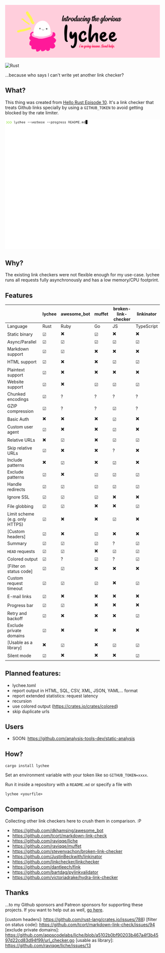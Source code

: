 ![lychee](assets/banner.png)

![Rust](https://github.com/hello-rust/lychee/workflows/Rust/badge.svg)

...because who says I can't write yet another link checker?

## What?

This thing was created from [Hello Rust Episode
10](https://hello-rust.show/10/). It's a link checker that treats Github links
specially by using a `GITHUB_TOKEN` to avoid getting blocked by the rate
limiter.

![Lychee demo](./assets/lychee.gif)

## Why?

The existing link checkers were not flexible enough for my use-case. lychee
runs all requests fully asynchronously and has a low memory/CPU footprint.

## Features

|                                | lychee | awesome_bot | muffet | broken-link-checker | linkinator |
| ------------------------------ | ------ | ----------- | ------ | ------------------- | ---------- |
| Language                       | Rust   | Ruby        | Go     | JS                  | TypeScript |
| Static binary                  | ☑      | ✖️          | ☑      | ✖️                  | ✖️         |
| Async/Parallel                 | ☑      | ☑           | ☑      | ☑                   | ☑          |
| Markdown support               | ☑      | ☑           | ✖️     | ✖️                  | ✖️         |
| HTML support                   | ☑      | ✖️          | ✖️     | ☑                   | ☑          |
| Plaintext support              | ☑      | ✖️          | ✖️     | ✖️                  | ✖️         |
| Website support                | ☑      | ✖️          | ☑      | ☑                   | ☑          |
| Chunked encodings              | ☑      | ?           | ?      | ?                   | ?          |
| GZIP compression               | ☑      | ?           | ?      | ☑                   | ?          |
| Basic Auth                     | ✖️     | ✖️          | ✖️     | ☑                   | ✖️         |
| Custom user agent              | ☑      | ✖️          | ✖️     | ☑                   | ✖️         |
| Relative URLs                  | ✖️     | ☑           | ✖️     | ☑                   | ☑          |
| Skip relative URLs             | ☑      | ✖️          | ✖️     | ?                   | ✖️         |
| Include patterns               | ✖️     | ☑           | ✖️     | ☑                   | ✖️         |
| Exclude patterns               | ☑      | ✖️          | ☑      | ☑                   | ☑          |
| Handle redirects               | ☑      | ☑           | ☑      | ☑                   | ☑          |
| Ignore SSL                     | ☑      | ☑           | ☑      | ✖️                  | ✖️         |
| File globbing                  | ☑      | ☑           | ✖️     | ✖️                  | ☑          |
| Limit scheme (e.g. only HTTPS) | ☑      | ✖️          | ✖️     | ☑                   | ✖️         |
| [Custom headers]               | ☑      | ✖️          | ☑      | ✖️                  | ✖️         |
| Summary                        | ☑      | ☑           | ☑      | ?                   | ☑          |
| `HEAD` requests                | ☑      | ☑           | ✖️     | ☑                   | ☑          |
| Colored output                 | ☑      | ?           | ☑      | ?                   | ☑          |
| [Filter on status code]        | ☑      | ☑           | ✖️     | ✖️                  | ✖️         |
| Custom request timeout         | ☑      | ☑           | ☑      | ✖️                  | ☑          |
| E-mail links                   | ☑      | ✖️          | ✖️     | ✖️                  | ✖️         |
| Progress bar                   | ☑      | ☑           | ✖️     | ✖️                  | ✖️         |
| Retry and backoff              | ☑      | ✖️          | ✖️     | ✖️                  | ☑          |
| Exclude private domains        | ☑      | ✖️          | ✖️     | ✖️                  | ✖️         |
| [Usable as a library]          | ✖️     | ☑           | ✖️     | ☑                   | ☑          |
| Silent mode                    | ☑      | ✖️          | ✖️     | ✖️                  | ☑          |

## Planned features:

- lychee.toml
- report output in HTML, SQL, CSV, XML, JSON, YAML... format
- report extended statistics: request latency
- recursion
- use colored output (https://crates.io/crates/colored)
- skip duplicate urls

## Users

- SOON: https://github.com/analysis-tools-dev/static-analysis

## How?

```
cargo install lychee
```

Set an environment variable with your token like so `GITHUB_TOKEN=xxxx`.

Run it inside a repository with a `README.md` or specify a file with

```
lychee <yourfile>
```

## Comparison

Collecting other link checkers here to crush them in comparison. :P

- https://github.com/dkhamsing/awesome_bot
- https://github.com/tcort/markdown-link-check
- https://github.com/raviqqe/liche
- https://github.com/raviqqe/muffet
- https://github.com/stevenvachon/broken-link-checker
- https://github.com/JustinBeckwith/linkinator
- https://github.com/linkchecker/linkchecker
- https://github.com/dantleech/fink
- https://github.com/bartdag/pylinkvalidator
- https://github.com/victoriadrake/hydra-link-checker

## Thanks

...to my Github sponsors and Patreon sponsors for supporting these projects. If
you want to help out as well, [go here](https://github.com/sponsors/mre/).

[custom headers]: https://github.com/rust-lang/crates.io/issues/788)
[filter on status code]: https://github.com/tcort/markdown-link-check/issues/94
[exclude private domains]: https://github.com/appscodelabs/liche/blob/a5102b0bf90203b467a4f3b4597d22cd83d94f99/url_checker.go
[usable as library]: https://github.com/raviqqe/liche/issues/13
